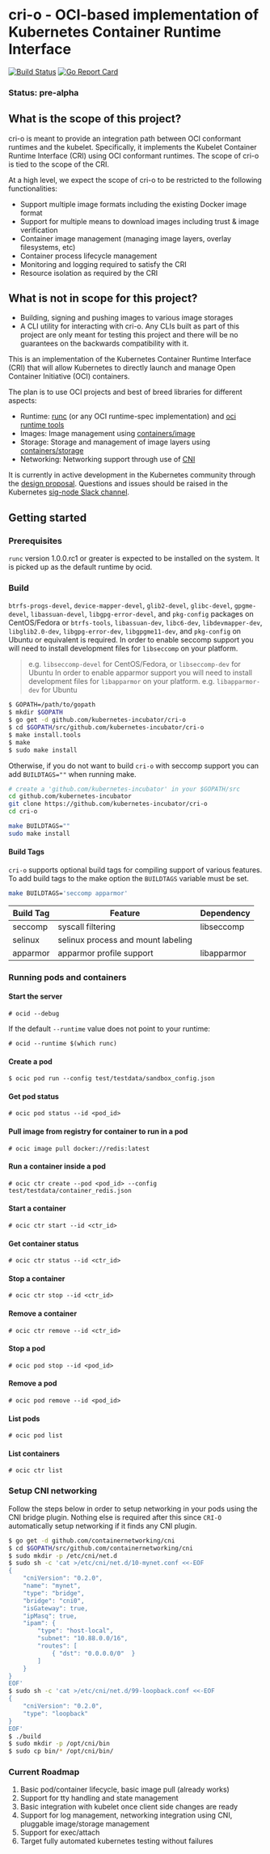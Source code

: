 # cri-o - OCI-based implementation of Kubernetes Container Runtime Interface

[![Build Status](https://img.shields.io/travis/kubernetes-incubator/cri-o.svg?maxAge=2592000&style=flat-square)](https://travis-ci.org/kubernetes-incubator/cri-o)
[![Go Report Card](https://goreportcard.com/badge/github.com/kubernetes-incubator/cri-o?style=flat-square)](https://goreportcard.com/report/github.com/kubernetes-incubator/cri-o)

### Status: pre-alpha

## What is the scope of this project?

cri-o is meant to provide an integration path between OCI conformant runtimes and the kubelet.
Specifically, it implements the Kubelet Container Runtime Interface (CRI) using OCI conformant runtimes.
The scope of cri-o is tied to the scope of the CRI.

At a high level, we expect the scope of cri-o to be restricted to the following functionalities:

* Support multiple image formats including the existing Docker image format
* Support for multiple means to download images including trust & image verification
* Container image management (managing image layers, overlay filesystems, etc)
* Container process lifecycle management
* Monitoring and logging required to satisfy the CRI
* Resource isolation as required by the CRI

## What is not in scope for this project?

* Building, signing and pushing images to various image storages
* A CLI utility for interacting with cri-o. Any CLIs built as part of this project are only meant for testing this project and there will be no guarantees on the backwards compatibility with it.

This is an implementation of the Kubernetes Container Runtime Interface (CRI) that will allow Kubernetes to directly launch and manage Open Container Initiative (OCI) containers.

The plan is to use OCI projects and best of breed libraries for different aspects:
- Runtime: [runc](https://github.com/opencontainers/runc) (or any OCI runtime-spec implementation) and [oci runtime tools](https://github.com/opencontainers/runtime-tools)
- Images: Image management using [containers/image](https://github.com/containers/image)
- Storage: Storage and management of image layers using [containers/storage](https://github.com/containers/storage)
- Networking: Networking support through use of [CNI](https://github.com/containernetworking/cni)

It is currently in active development in the Kubernetes community through the [design proposal](https://github.com/kubernetes/kubernetes/pull/26788).  Questions and issues should be raised in the Kubernetes [sig-node Slack channel](https://kubernetes.slack.com/archives/sig-node).

## Getting started

### Prerequisites
`runc` version 1.0.0.rc1 or greater is expected to be installed on the system. It is picked up as the default runtime by ocid.

### Build

`btrfs-progs-devel`, `device-mapper-devel`, `glib2-devel`, `glibc-devel`, `gpgme-devel`, `libassuan-devel`, `libgpg-error-devel`, and `pkg-config` packages on CentOS/Fedora or `btrfs-tools`, `libassuan-dev`, `libc6-dev`, `libdevmapper-dev`, `libglib2.0-dev`, `libgpg-error-dev`, `libgpgme11-dev`, and `pkg-config` on Ubuntu or equivalent is required.
In order to enable seccomp support you will need to install development files for `libseccomp` on your platform.
> e.g. `libseccomp-devel` for CentOS/Fedora, or `libseccomp-dev` for Ubuntu
In order to enable apparmor support you will need to install development files for `libapparmor` on your platform.
> e.g. `libapparmor-dev` for Ubuntu

```bash
$ GOPATH=/path/to/gopath
$ mkdir $GOPATH
$ go get -d github.com/kubernetes-incubator/cri-o
$ cd $GOPATH/src/github.com/kubernetes-incubator/cri-o
$ make install.tools
$ make
$ sudo make install
```
Otherwise, if you do not want to build `cri-o` with seccomp support you can add `BUILDTAGS=""` when running make.

```bash
# create a 'github.com/kubernetes-incubator' in your $GOPATH/src
cd github.com/kubernetes-incubator
git clone https://github.com/kubernetes-incubator/cri-o
cd cri-o

make BUILDTAGS=""
sudo make install
```

#### Build Tags

`cri-o` supports optional build tags for compiling support of various features.
To add build tags to the make option the `BUILDTAGS` variable must be set.

```bash
make BUILDTAGS='seccomp apparmor'
```

| Build Tag | Feature                            | Dependency  |
|-----------|------------------------------------|-------------|
| seccomp   | syscall filtering                  | libseccomp  |
| selinux   | selinux process and mount labeling | <none>      |
| apparmor  | apparmor profile support           | libapparmor |

### Running pods and containers

#### Start the server
```
# ocid --debug
```
If the default `--runtime` value does not point to your runtime:
```
# ocid --runtime $(which runc)
```

#### Create a pod
```
$ ocic pod run --config test/testdata/sandbox_config.json
```

#### Get pod status
```
# ocic pod status --id <pod_id>
```

#### Pull image from registry for container to run in a pod
```
# ocic image pull docker://redis:latest
```

#### Run a container inside a pod
```
# ocic ctr create --pod <pod_id> --config test/testdata/container_redis.json
```

#### Start a container
```
# ocic ctr start --id <ctr_id>
```

#### Get container status
```
# ocic ctr status --id <ctr_id>
```

#### Stop a container
```
# ocic ctr stop --id <ctr_id>
```

#### Remove a container
```
# ocic ctr remove --id <ctr_id>
```

#### Stop a pod
```
# ocic pod stop --id <pod_id>
```

#### Remove a pod
```
# ocic pod remove --id <pod_id>
```

#### List pods
```
# ocic pod list
```

#### List containers
```
# ocic ctr list
```

### Setup CNI networking

Follow the steps below in order to setup networking in your pods using the CNI
bridge plugin. Nothing else is required after this since `CRI-O` automatically
setup networking if it finds any CNI plugin.

```sh
$ go get -d github.com/containernetworking/cni
$ cd $GOPATH/src/github.com/containernetworking/cni
$ sudo mkdir -p /etc/cni/net.d
$ sudo sh -c 'cat >/etc/cni/net.d/10-mynet.conf <<-EOF
{
    "cniVersion": "0.2.0",
    "name": "mynet",
    "type": "bridge",
    "bridge": "cni0",
    "isGateway": true,
    "ipMasq": true,
    "ipam": {
        "type": "host-local",
        "subnet": "10.88.0.0/16",
        "routes": [
            { "dst": "0.0.0.0/0"  }
        ]
    }
}
EOF'
$ sudo sh -c 'cat >/etc/cni/net.d/99-loopback.conf <<-EOF
{
    "cniVersion": "0.2.0",
    "type": "loopback"
}
EOF'
$ ./build
$ sudo mkdir -p /opt/cni/bin
$ sudo cp bin/* /opt/cni/bin/
```

### Current Roadmap

1. Basic pod/container lifecycle, basic image pull (already works)
1. Support for tty handling and state management
1. Basic integration with kubelet once client side changes are ready
1. Support for log management, networking integration using CNI, pluggable image/storage management
1. Support for exec/attach
1. Target fully automated kubernetes testing without failures
